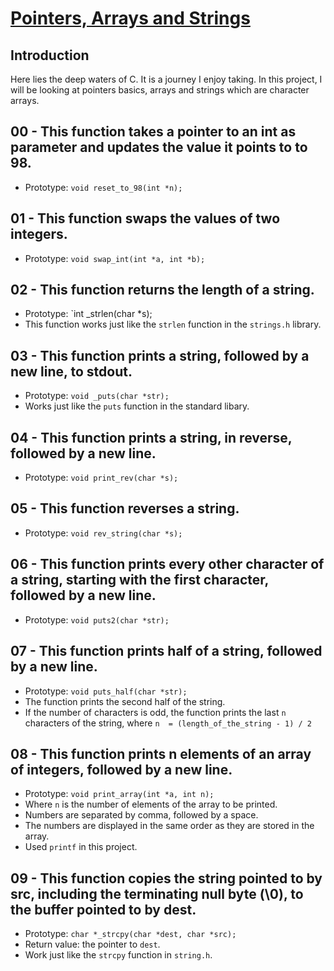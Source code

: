 # <ins>Pointers, Arrays and Strings</ins>

## Introduction
Here lies the deep waters of C. It is a journey I enjoy taking. In this project, I will be looking at pointers basics, arrays and strings which are character arrays.

## 00 - This function takes a pointer to an int as parameter and updates the value it points to to 98.
- Prototype: `void reset_to_98(int *n);`

## 01 -  This function swaps the values of two integers.
- Prototype: `void swap_int(int *a, int *b);`

## 02 - This function returns the length of a string.
- Prototype: `int _strlen(char *s);
- This function works just like the `strlen` function in the `strings.h` library.

## 03 - This function prints a string, followed by a new line, to stdout.
- Prototype: `void _puts(char *str);`
- Works just like the `puts` function in the standard libary.

## 04 - This function prints a string, in reverse, followed by a new line.
- Prototype: `void print_rev(char *s);`

## 05 - This function reverses a string.
- Prototype: `void rev_string(char *s);`

## 06 - This function prints every other character of a string, starting with the first character, followed by a new line.
- Prototype: `void puts2(char *str);`

## 07 - This function prints half of a string, followed by a new line.
- Prototype: `void puts_half(char *str);`
- The function prints the second half of the string.
- If the number of characters is odd, the function prints the last `n` characters of the string, where `n  = (length_of_the_string - 1) / 2`

## 08 - This function prints n elements of an array of integers, followed by a new line.
- Prototype: `void print_array(int *a, int n);`
- Where `n` is the number of elements of the array to be printed.
- Numbers are separated by comma, followed by a space.
- The numbers are displayed in the same order as they are stored in the array.
- Used `printf` in this project.

## 09 - This function copies the string pointed to by src, including the terminating null byte (\0), to the buffer pointed to by dest.
- Prototype: `char *_strcpy(char *dest, char *src);`
- Return value: the pointer to `dest`.
- Work just like the `strcpy` function in `string.h`.



